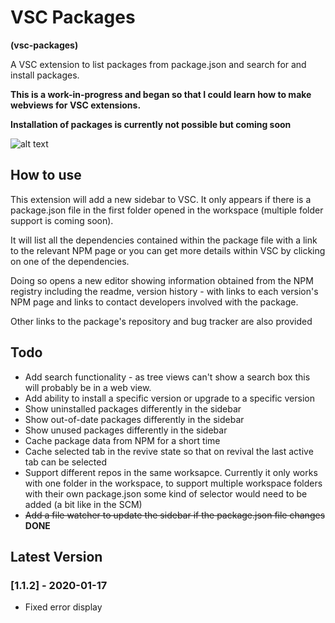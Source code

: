 # VSC Packages

**(vsc-packages)**

A VSC extension to list packages from package.json and search for and install packages.

**This is a work-in-progress and began so that I could learn how to make webviews for VSC extensions.**

**Installation of packages is currently not possible but coming soon**

![alt text](https://raw.githubusercontent.com/sketchbuch/vsc-packages/master/docs/images/vsc-packages-ani.gif 'VSC Packages')

## How to use

This extension will add a new sidebar to VSC. It only appears if there is a package.json file in the first folder opened in the workspace (multiple folder support is coming soon).

It will list all the dependencies contained within the package file with a link to the relevant NPM page or you can get more details within VSC by clicking on one of the dependencies.

Doing so opens a new editor showing information obtained from the NPM registry including the readme, version history - with links to each version's NPM page and links to contact developers involved with the package.

Other links to the package's repository and bug tracker are also provided

## Todo

- Add search functionality - as tree views can't show a search box this will probably be in a web view.
- Add ability to install a specific version or upgrade to a specific version
- Show uninstalled packages differently in the sidebar
- Show out-of-date packages differently in the sidebar
- Show unused packages differently in the sidebar
- Cache package data from NPM for a short time
- Cache selected tab in the revive state so that on revival the last active tab can be selected
- Support different repos in the same worksapce. Currently it only works with one folder in the workspace, to support multiple workspace folders with their own package.json some kind of selector would need to be added (a bit like in the SCM)
- ~~Add a file watcher to update the sidebar if the package.json file changes~~ **DONE**

## Latest Version

### [1.1.2] - 2020-01-17

- Fixed error display

